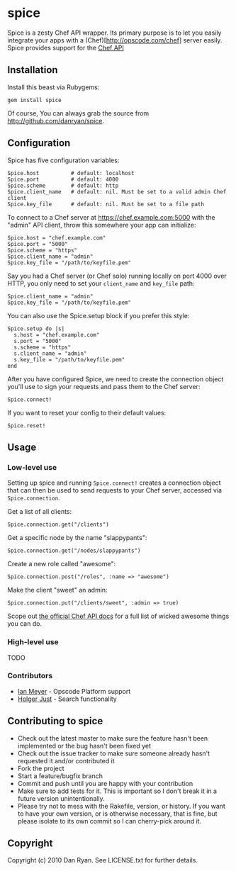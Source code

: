 # spice

Spice is a zesty Chef API wrapper. Its primary purpose is to let you easily integrate your apps with a (Chef)[http://opscode.com/chef] server easily.  Spice provides support for the [Chef API](http://wiki.opscode.com/display/chef/Server+API)

## Installation

Install this beast via Rubygems:

    gem install spice
    
Of course, You can always grab the source from http://github.com/danryan/spice.

## Configuration

Spice has five configuration variables: 

    Spice.host          # default: localhost
    Spice.port          # default: 4000
    Spice.scheme        # default: http
    Spice.client_name   # default: nil. Must be set to a valid admin Chef client
    Spice.key_file      # default: nil. Must be set to a file path

To connect to a Chef server at https://chef.example.com:5000 with the "admin" API client, throw this somewhere your app can initialize:

    Spice.host = "chef.example.com"
    Spice.port = "5000"
    Spice.scheme = "https"
    Spice.client_name = "admin"
    Spice.key_file = "/path/to/keyfile.pem"

Say you had a Chef server (or Chef solo) running locally on port 4000 over HTTP, you only need to set your `client_name` and `key_file` path:

    Spice.client_name = "admin"
    Spice.key_file = "/path/to/keyfile.pem"


You can also use the Spice.setup block if you prefer this style:

    Spice.setup do |s|
      s.host = "chef.example.com"
      s.port = "5000"
      s.scheme = "https"
      s.client_name = "admin"
      s.key_file = "/path/to/keyfile.pem"
    end

After you have configured Spice, we need to create the connection object you'll use to sign your requests and pass them to the Chef server:

    Spice.connect!
    
If you want to reset your config to their default values:

    Spice.reset!

## Usage

### Low-level use

Setting up spice and running `Spice.connect!` creates a connection object that can then be used to send requests to your Chef server, accessed via `Spice.connection`.  

Get a list of all clients:

    Spice.connection.get("/clients")

Get a specific node by the name "slappypants":

    Spice.connection.get("/nodes/slappypants")
    
Create a new role called "awesome":

    Spice.connection.post("/roles", :name => "awesome")

Make the client "sweet" an admin:
    
    Spice.connection.put("/clients/sweet", :admin => true)
    
Scope out [the official Chef API docs](http://wiki.opscode.com/display/chef/Server+API) for a full list of wicked awesome things you can do.

### High-level use

TODO


### Contributors

* [Ian Meyer](https://github.com/imeyer) - Opscode Platform support
* [Holger Just](https://github.com/meineerde) - Search functionality

## Contributing to spice
 
* Check out the latest master to make sure the feature hasn't been implemented or the bug hasn't been fixed yet
* Check out the issue tracker to make sure someone already hasn't requested it and/or contributed it
* Fork the project
* Start a feature/bugfix branch
* Commit and push until you are happy with your contribution
* Make sure to add tests for it. This is important so I don't break it in a future version unintentionally.
* Please try not to mess with the Rakefile, version, or history. If you want to have your own version, or is otherwise necessary, that is fine, but please isolate to its own commit so I can cherry-pick around it.

## Copyright

Copyright (c) 2010 Dan Ryan. See LICENSE.txt for
further details.


